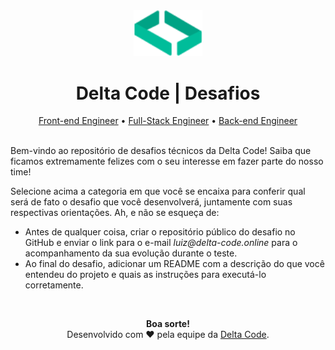 <div align="center">
    <img src=".github/assets/delta-code-logo-icon.svg" alt="Ícone da logo da Delta Code" width="110rem" />
    <h1>Delta Code | Desafios</h1>
    <a href="front-end-engineer-challenge.md">Front-end Engineer</a> &#x2022; <a href="full-stack-engineer-challenge.md">Full-Stack Engineer</a> &#x2022; <a href="back-end-engineer-challenge.md">Back-end Engineer</a>
</div>
<br/>

Bem-vindo ao repositório de desafios técnicos da Delta Code! Saiba que ficamos extremamente felizes com o seu interesse em fazer parte do nosso time!

Selecione acima a categoria em que você se encaixa para conferir qual será de fato o desafio que você desenvolverá, juntamente com suas respectivas orientações. Ah, e não se esqueça de:

- Antes de qualquer coisa, criar o repositório público do desafio no GitHub e enviar o link para o e-mail _luiz@delta-code.online_ para o acompanhamento da sua evolução durante o teste.
- Ao final do desafio, adicionar um README com a descrição do que você entendeu do projeto e quais as instruções para executá-lo corretamente.

<br/>
<p align="center">
    <b>Boa sorte!</b>
    <br/>
    <span>Desenvolvido com ❤️ pela equipe da <a href="https://github.com/delta-code-ltda">Delta Code</a>.</span>
</p>

